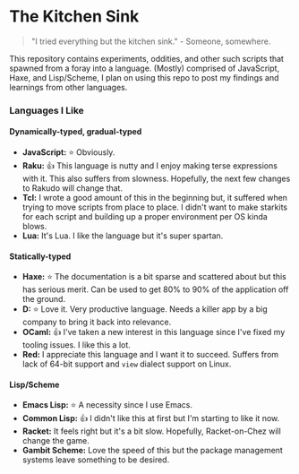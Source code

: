 # The Kitchen Sink
> "I tried everything but the kitchen sink." - Someone, somewhere.

This repository contains experiments, oddities, and other such scripts that spawned from a foray into a language. (Mostly) comprised of JavaScript, Haxe, and Lisp/Scheme, I plan on using this repo to post my findings and learnings from other languages.

### Languages I Like

#### Dynamically-typed, gradual-typed
- **JavaScript:** :star: Obviously.
- **Raku:** :+1: This language is nutty and I enjoy making terse expressions with it. This also suffers from slowness. Hopefully, the next few changes to Rakudo will change that.
- **Tcl:** I wrote a good amount of this in the beginning but, it suffered when trying to move scripts from place to place. I didn't want to make starkits for each script and building up a proper environment per OS kinda blows.
- **Lua:** It's Lua. I like the language but it's super spartan.

#### Statically-typed
- **Haxe:** :star: The documentation is a bit sparse and scattered about but this has serious merit. Can be used to get 80% to 90% of the application off the ground.
- **D:** :star: Love it. Very productive language. Needs a killer app by a big company to bring it back into relevance.
- **OCaml:** :+1: I've taken a new interest in this language since I've fixed my tooling issues. I like this a lot. 
- **Red:** I appreciate this language and I want it to succeed. Suffers from lack of 64-bit support and `view` dialect support on Linux.

#### Lisp/Scheme
- **Emacs Lisp:** :star: A necessity since I use Emacs.
- **Common Lisp:** :+1: I didn't like this at first but I'm starting to like it now.
- **Racket:** It feels right but it's a bit slow. Hopefully, Racket-on-Chez will change the game.
- **Gambit Scheme:** Love the speed of this but the package management systems leave something to be desired.

